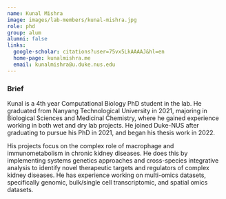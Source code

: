 ```yaml
---
name: Kunal Mishra
image: images/lab-members/kunal-mishra.jpg
role: phd
group: alum
alumni: false
links:
  google-scholar: citations?user=75vx5LkAAAAJ&hl=en
  home-page: kunalmishra.me
  email: kunalmishra@u.duke.nus.edu
---
```

### Brief 
Kunal is a 4th year Computational Biology PhD student in the lab. He graduated from Nanyang Technological University in 2021, majoring in Biological Sciences and Medicinal Chemistry, where he gained experience working in both wet and dry lab projects. He joined Duke-NUS after graduating to pursue his PhD in 2021, and began his thesis work in 2022. 

His projects focus on the complex role of macrophage and immunometabolism in chronic kidney diseases. He does this by implementing systems genetics approaches and cross-species integrative analysis to identify novel therapeutic targets and regulators of complex kidney diseases. He has experience working on multi-omics datasets, specifically genomic, bulk/single cell transcriptomic, and spatial omics datasets. 

